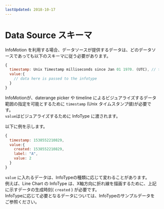 ```yaml
---
lastUpdated: 2018-10-17
---
```


# Data Source スキーマ

InfoMotion を利用する場合、データソースが提供するデータは、どのデータソースであっても以下のスキーマに従う必要があります。  

```javascript
{
  timestamp: Unix Timestamp milliseconds since Jan 01 1970. (UTC), // timestamp for daterange, timeline and querying. 
  value:{ 
    // data here is passed to the infotype 
  } 
} 
```

InfoMotionが、daterange picker や timeline によるビジュアライズするデータ範囲の指定を可能とするために `timestamp` (Unix タイムスタンプ値)が必要です。  
`value`はビジュアライズするために InfoType に渡されます。

以下に例を示します。

```javascript
{
  timestamp: 1538552210829,
  value:{ 
    created: 1538552210829,
    label: "A",
    value: 2
  } 
} 
```

`value` に入れるデータは、InfoTypeの種類に応じて変わることがあります。  
例えば、Line Chart の InfoType は、X軸方向に折れ線を描画するために、上記に示すデータの生成時刻( `created` ) が必要です。  
InfoTypeに応じて必要となるデータについては、InfoTypeのサンプルデータをご参照ください。
